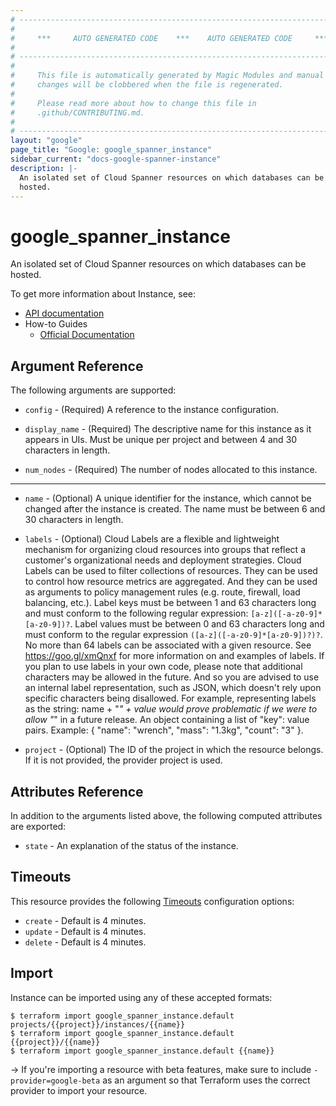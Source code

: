 ```yaml
---
# ----------------------------------------------------------------------------
#
#     ***     AUTO GENERATED CODE    ***    AUTO GENERATED CODE     ***
#
# ----------------------------------------------------------------------------
#
#     This file is automatically generated by Magic Modules and manual
#     changes will be clobbered when the file is regenerated.
#
#     Please read more about how to change this file in
#     .github/CONTRIBUTING.md.
#
# ----------------------------------------------------------------------------
layout: "google"
page_title: "Google: google_spanner_instance"
sidebar_current: "docs-google-spanner-instance"
description: |-
  An isolated set of Cloud Spanner resources on which databases can be
  hosted.
---
```


# google\_spanner\_instance

An isolated set of Cloud Spanner resources on which databases can be
hosted.


To get more information about Instance, see:

* [API documentation](https://cloud.google.com/spanner/docs/reference/rest/v1/projects.instances)
* How-to Guides
    * [Official Documentation](https://cloud.google.com/spanner/)

## Argument Reference

The following arguments are supported:


* `config` -
  (Required)
  A reference to the instance configuration.

* `display_name` -
  (Required)
  The descriptive name for this instance as it appears in UIs. Must be
  unique per project and between 4 and 30 characters in length.

* `num_nodes` -
  (Required)
  The number of nodes allocated to this instance.


- - -


* `name` -
  (Optional)
  A unique identifier for the instance, which cannot be changed after
  the instance is created. The name must be between 6 and 30 characters
  in length.

* `labels` -
  (Optional)
  Cloud Labels are a flexible and lightweight mechanism for organizing
  cloud resources into groups that reflect a customer's organizational
  needs and deployment strategies. Cloud Labels can be used to filter
  collections of resources. They can be used to control how resource
  metrics are aggregated. And they can be used as arguments to policy
  management rules (e.g. route, firewall, load balancing, etc.).
  Label keys must be between 1 and 63 characters long and must conform
  to the following regular expression: `[a-z]([-a-z0-9]*[a-z0-9])?`.
  Label values must be between 0 and 63 characters long and must conform
  to the regular expression `([a-z]([-a-z0-9]*[a-z0-9])?)?`.
  No more than 64 labels can be associated with a given resource.
  See https://goo.gl/xmQnxf for more information on and examples of
  labels.
  If you plan to use labels in your own code, please note that
  additional characters may be allowed in the future. And so you are
  advised to use an internal label representation, such as JSON, which
  doesn't rely upon specific characters being disallowed. For example,
  representing labels as the string: name + "_" + value would prove
  problematic if we were to allow "_" in a future release.
  An object containing a list of "key": value pairs.
  Example: { "name": "wrench", "mass": "1.3kg", "count": "3" }.
* `project` - (Optional) The ID of the project in which the resource belongs.
    If it is not provided, the provider project is used.


## Attributes Reference

In addition to the arguments listed above, the following computed attributes are exported:


* `state` -
  An explanation of the status of the instance.


## Timeouts

This resource provides the following
[Timeouts](/docs/configuration/resources.html#timeouts) configuration options:

- `create` - Default is 4 minutes.
- `update` - Default is 4 minutes.
- `delete` - Default is 4 minutes.

## Import

Instance can be imported using any of these accepted formats:

```
$ terraform import google_spanner_instance.default projects/{{project}}/instances/{{name}}
$ terraform import google_spanner_instance.default {{project}}/{{name}}
$ terraform import google_spanner_instance.default {{name}}
```

-> If you're importing a resource with beta features, make sure to include `-provider=google-beta`
as an argument so that Terraform uses the correct provider to import your resource.
